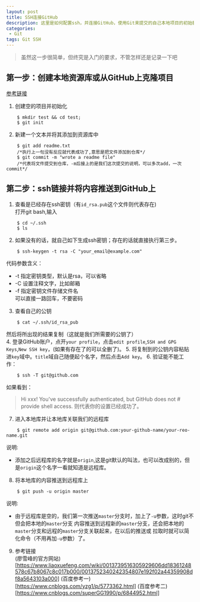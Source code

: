 ```yaml
---
layout: post
title: SSH连接GitHub
description: 这里是如何配置ssh，并连接GitHub，使用Git来提交的自己本地项目的初始教程
categories:
 - Git
tags: Git SSH
---
```

> 虽然这一步很简单，但终究是入门的要求，不管怎样还是记录一下吧

## 第一步：创建本地资源库或从GitHub上克隆项目
[参考链接](https://www.liaoxuefeng.com/wiki/0013739516305929606dd18361248578c67b8067c8c017b000/0013743256916071d599b3aed534aaab22a0db6c4e07fd0000)
1. 创建空的项目并初始化
```
    $ mkdir test && cd test;
    $ git init
```
2. 新建一个文本并将其添加到资源库中
```
    $ git add readme.txt
    /*执行上一句没有反应就代表成功了,意思是把文件添加到仓库*/
    $ git commit -m "wrote a readme file"
    /*代表将文件提交到仓库，-m后接上的是我们这次提交的说明，可以多次add，一次commit*/
```

## 第二步：ssh链接并将内容推送到GitHub上
1. 查看是已经存在ssh密钥（有`id_rsa.pub`这个文件则代表存在)   
    打开git bash,输入
```
    $ cd ~/.ssh
    $ ls
```
2. 如果没有的话，就自己如下生成ssh密钥；存在的话就直接执行第三步。
```
    $ ssh-keygen -t rsa -C "your_email@example.com"
```
代码参数含义：
* -t 指定密钥类型，默认是rsa，可以省略
* -C 设置注释文字，比如邮箱
* -f 指定密钥文件存储文件名  
可以直接一路回车，不要密码     
3. 查看自己的公钥
```
    $ cat ~/.ssh/id_rsa_pub
```
然后将所出现的结果复制（这就是我们所需要的公钥了）  
4. 登录GitHub账户，点开`your profile`，点击`edit profile`,`SSH and GPG Keys`,`New SSH key`，(如果有存在了的可以全删了)。
5. 将复制到的公钥内容粘贴进`key`域中。`title`域自己随便起个名字，然后点击`Add key`。
6. 验证能不能工作：
```
    $ ssh -T git@github.com
```
如果看到：
> Hi xxx! You've successfully authenticated, but GitHub does not # provide shell access.
则代表你的设置已经成功了。
7. 进入本地库并让本地库关联我们的远程库
```
    $ git remote add origin git@github.com:your-github-name/your-reo-name.git
```
说明:    
* 添加之后远程库的名字就是`origin`,这是git默认的叫法，也可以改成别的，但是`origin`这个名字一看就知道是远程库。
8. 将本地库的内容推送到远程库上
```
    $ git push -u origin master
```
说明:   
* 由于远程库是空的，我们第一次推送`master`分支时，加上了`-u`参数，这时git不但会把本地的`master`分支
内容推送到远程新的`master`分支，还会把本地的`master`分支和远程的`master`分支关联起来，在以后的推送或
拉取时就可以简化命令（不用再加`-u`参数）了。
9. 参考链接    
(廖雪峰的官方网站)[https://www.liaoxuefeng.com/wiki/0013739516305929606dd18361248578c67b8067c8c017b000/0013752340242354807e192f02a44359908df8a5643103a000]
(百度参考一)[https://www.cnblogs.com/yzg1/p/5773362.html]
(百度参考二)[https://www.cnblogs.com/superGG1990/p/6844952.html]